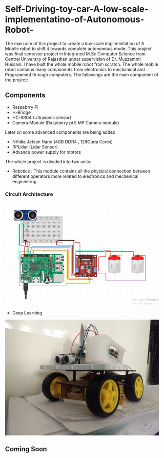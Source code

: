 # Self-Driving-toy-car-A-low-scale-implementatino-of-Autonomous-Robot-

The main aim of this project to create a low scale implimentation of A Mobile robot to shift it towards complete autonomous mode. This project was final semester project in Integrated M.Sc Computer Science from Central University of Rajasthan under supervision of Dr. Muzzammil Hussain. I have built the whole mobile robot from scratch. The whole mobile robot contains many components from electronics to mechanical and Programmed through computers. The followings are the main component of the project:

## Components
* Raspebrry Pi
* H-Bridge
* HC-SR04 (Ultrasonic sensor)
* Camera Module (Raspberry pi 5 MP Camera module)

Later on some advanced components are being added 
* NVidia Jetson Nano (4GB DDR4 , 128Cuda Cores)
* RPLidar (Lidar Sensor)
* Advance power supply for motors

The whole project is divided into two units:
* Robotics : This module contains all the physical connection between different operators more related to electronics and mechenical engineering.
### Circuit Architecture

<p align="center">
  <img src="https://raw.githubusercontent.com/BharatDadwaria/Self-Driving-toy-car-A-low-scale-implementatino-of-Autonomous-Robot-/master/sdc_circuit.PNG">
</p>

* Deep Learning

<p align="center">
  <img src="https://github.com/BharatDadwaria/Self-Driving-toy-car-A-low-scale-implementatino-of-Autonomous-Robot-/blob/master/IMG_20190416_130608122.jpg?raw=true">
</p>

## Coming Soon
